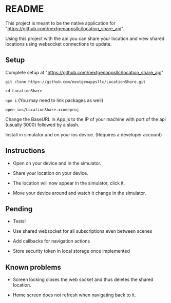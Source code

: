 # README

This project is meant to be the native application for "https://github.com/nextgenappsllc/location_share_api".

Using this project with the api you can share your location and view shared locations using websocket connections to update.

## Setup

Complete setup at "https://github.com/nextgenappsllc/location_share_api"

`git clone https://github.com/nextgenappsllc/LocationShare.git`

`cd LocationShare`

`npm i`
(You may need to link packages as well)

`open ios/LocationShare.xcodeproj`

Change the BaseURL in App.js to the IP of your machine with port of the api (usually 3000) followed by a slash.

Install in simulator and on your ios device. (Requires a developer account)


## Instructions
* Open on your device and in the simulator.

* Share your location on your device.

* The location will now appear in the simulator, click it.

* Move your device around and watch it change in the simulator.


## Pending
* Tests!

* Use shared websocket for all subscriptions even between scenes

* Add callbacks for navigation actions

* Store security token in local storage once implemented


## Known problems
* Screen locking closes the web socket and thus deletes the shared location.

* Home screen does not refresh when navigating back to it.